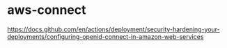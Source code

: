 # aws-connect

https://docs.github.com/en/actions/deployment/security-hardening-your-deployments/configuring-openid-connect-in-amazon-web-services
